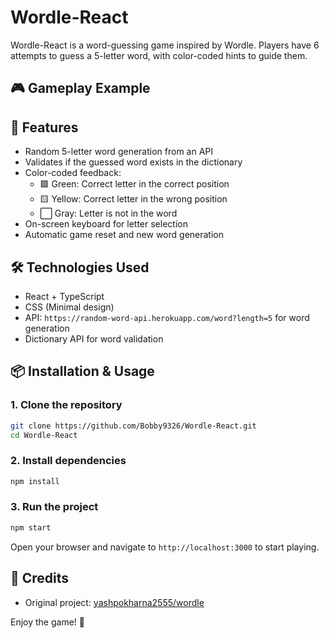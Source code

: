 # Wordle-React

Wordle-React is a word-guessing game inspired by Wordle. Players have 6 attempts to guess a 5-letter word, with color-coded hints to guide them.

## 🎮 Gameplay Example



## 🚀 Features

- Random 5-letter word generation from an API
- Validates if the guessed word exists in the dictionary
- Color-coded feedback:
  - 🟩 Green: Correct letter in the correct position
  - 🟨 Yellow: Correct letter in the wrong position
  - ⬜ Gray: Letter is not in the word
- On-screen keyboard for letter selection
- Automatic game reset and new word generation

## 🛠 Technologies Used

- React + TypeScript
- CSS (Minimal design)
- API: `https://random-word-api.herokuapp.com/word?length=5` for word generation
- Dictionary API for word validation

## 📦 Installation & Usage

### 1. Clone the repository

```sh
git clone https://github.com/Bobby9326/Wordle-React.git
cd Wordle-React
```

### 2. Install dependencies

```sh
npm install
```

### 3. Run the project

```sh
npm start
```

Open your browser and navigate to `http://localhost:3000` to start playing.


## 📜 Credits

- Original project: [yashpokharna2555/wordle](https://github.com/yashpokharna2555/wordle)

Enjoy the game! 🎉

